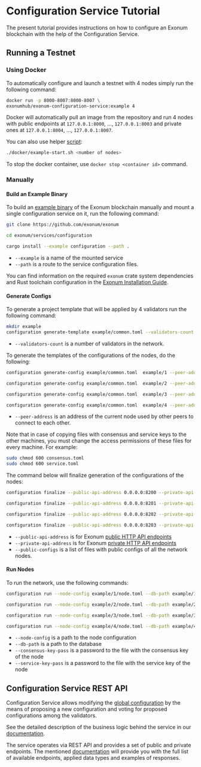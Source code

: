 # Configuration Service Tutorial

The present tutorial provides instructions on how to configure an Exonum
blockchain with the help of the Configuration Service.

## Running a Testnet

### Using Docker

<!-- spell-checker:ignore vitvakatu -->

To automatically configure and launch a testnet with 4 nodes simply run the
following command:

```bash
docker run -p 8000-8007:8000-8007 \
exonumhub/exonum-configuration-service:example 4
```

Docker will automatically pull an image from the repository and run 4 nodes with
public endpoints at `127.0.0.1:8000`, ..., `127.0.0.1:8003` and
private ones at `127.0.0.1:8004`, ..., `127.0.0.1:8007`.

You can also use helper [script](../docker/example-start.sh):

```bash
./docker/example-start.sh <number of nodes>
```

To stop the docker container, use `docker stop <container id>` command.

### Manually

#### Build an Example Binary

To build an [example binary](../examples/configuration.rs) of the Exonum
blockchain manually and mount a single configuration service on it, run the
following command:

```bash
git clone https://github.com/exonum/exonum

cd exonum/services/configuration

cargo install --example configuration --path .
```

- `--example` is a name of the mounted service
- `--path` is a route to the service configuration files.

You can find information on the required `exonum` crate system dependencies and
Rust toolchain configuration in the
[Exonum Installation Guide](https://exonum.com/doc/version/latest/get-started/install/).

#### Generate Configs

To generate a project template that will be applied by 4 validators run the
following command:

```sh
mkdir example
configuration generate-template example/common.toml --validators-count 4
```

- `--validators-count` is a number of validators in the network.

To generate the templates of the configurations of the nodes, do the following:
<!-- markdownlint-disable MD013 -->

```sh
configuration generate-config example/common.toml  example/1 --peer-address 127.0.0.1:6331 -n

configuration generate-config example/common.toml  example/2 --peer-address 127.0.0.1:6332 -n

configuration generate-config example/common.toml  example/3 --peer-address 127.0.0.1:6333 -n

configuration generate-config example/common.toml  example/4 --peer-address 127.0.0.1:6334 -n
```

- `--peer-address` is an address of the current node used by other peers to
  connect to each other.

Note that in case of copying files with consensus and service keys to the other machines, you must change the access permissions of these files for every machine.
For example:

```sh
sudo chmod 600 consensus.toml
sudo chmod 600 service.toml
```

The command below will finalize generation of the configurations of the nodes:

```sh
configuration finalize --public-api-address 0.0.0.0:8200 --private-api-address 0.0.0.0:8091 example/1/sec.toml example/1/node.toml --public-configs example/{1,2,3,4}/pub.toml

configuration finalize --public-api-address 0.0.0.0:8201 --private-api-address 0.0.0.0:8092 example/2/sec.toml example/2/node.toml --public-configs example/{1,2,3,4}/pub.toml

configuration finalize --public-api-address 0.0.0.0:8202 --private-api-address 0.0.0.0:8093 example/3/sec.toml example/3/node.toml --public-configs example/{1,2,3,4}/pub.toml

configuration finalize --public-api-address 0.0.0.0:8203 --private-api-address 0.0.0.0:8094 example/4/sec.toml example/4/node.toml --public-configs example/{1,2,3,4}/pub.toml
```

- `--public-api-address` is for Exonum [public HTTP API endpoints](#public-endpoints)
- `--private-api-address` is for Exonum [private HTTP API endpoints](#private-endpoints)
- `--public-configs` is a list of files with public configs of all the network
  nodes.

#### Run Nodes

To run the network, use the following commands:

```sh
configuration run --node-config example/1/node.toml --db-path example/1/db --public-api-address 0.0.0.0:8200 --consensus-key-pass pass --service-key-pass pass

configuration run --node-config example/2/node.toml --db-path example/2/db --public-api-address 0.0.0.0:8201 --consensus-key-pass pass --service-key-pass pass

configuration run --node-config example/3/node.toml --db-path example/3/db --public-api-address 0.0.0.0:8202 --consensus-key-pass pass --service-key-pass pass

configuration run --node-config example/4/node.toml --db-path example/4/db --public-api-address 0.0.0.0:8203 --consensus-key-pass pass --service-key-pass pass
```

<!-- markdownlint-enable MD013 -->

- `--node-config` is a path to the node configuration
- `--db-path` is a path to the database
- `--consensus-key-pass` is a password to the file with the consensus key of the
  node
- `--service-key-pass` is a password to the file with the service key of the
  node

## Configuration Service REST API

Configuration Service allows modifying the [global configuration][system-configuration]
by the means of proposing a new configuration and voting for proposed
configurations among the validators.

See the detailed description of the business logic behind the service in our
[documentation][configuration-updater].

The service operates via REST API and provides a set of public and private
endpoints. The mentioned [documentation][rest-api] will provide you with the
full list of available endpoints, applied data types and examples of responses.

[configuration-updater]: https://exonum.com/doc/version/latest/advanced/configuration-updater/
[system-configuration]: https://exonum.com/doc/version/latest/architecture/configuration/
[rest-api]: https://exonum.com/doc/version/latest/advanced/configuration-updater/#rest-api
